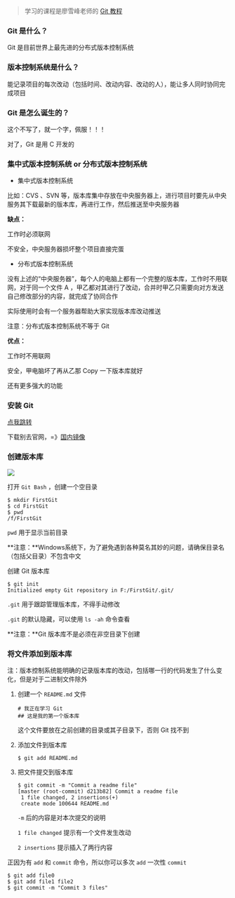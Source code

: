 > 学习的课程是廖雪峰老师的 [Git 教程](https://www.liaoxuefeng.com/wiki/896043488029600)

### Git 是什么？

Git 是目前世界上最先进的分布式版本控制系统

### 版本控制系统是什么？

能记录项目的每次改动（包括时间、改动内容、改动的人），能让多人同时协同完成项目

### Git 是怎么诞生的？

这个不写了，就一个字，佩服！！！

对了，Git 是用 C 开发的

### 集中式版本控制系统  or  分布式版本控制系统

- 集中式版本控制系统

比如：CVS 、SVN 等，版本库集中存放在中央服务器上，进行项目时要先从中央服务其下载最新的版本库，再进行工作，然后推送至中央服务器

**缺点：**

工作时必须联网

不安全，中央服务器损坏整个项目直接完蛋

- 分布式版本控制系统

没有上述的“中央服务器”，每个人的电脑上都有一个完整的版本库，工作时不用联网，对于同一个文件 A ，甲乙都对其进行了改动，合并时甲乙只需要向对方发送自己修改部分的内容，就完成了协同合作

实际使用时会有一个服务器帮助大家实现版本库改动推送

注意：分布式版本控制系统不等于 Git

**优点：**

工作时不用联网

安全，甲电脑坏了再从乙那 Copy 一下版本库就好

还有更多强大的功能

### 安装 Git

[点我跳转]( https://www.liaoxuefeng.com/wiki/896043488029600/896067074338496 )

下载别去官网，=》[国内镜像]( https://github.com/waylau/git-for-win )

### 创建版本库

![](https://github.com/WaringHu/MyBlog/blob/master/Git%20%E5%AD%A6%E4%B9%A0%E7%AC%94%E8%AE%B0/assets/00.png)

打开 `Git Bash` ，创建一个空目录

```
$ mkdir FirstGit
$ cd FirstGit
$ pwd
/f/FirstGit
```

`pwd` 用于显示当前目录

**注意：**Windows系统下，为了避免遇到各种莫名其妙的问题，请确保目录名（包括父目录）不包含中文 

创建 Git 版本库

```
$ git init
Initialized empty Git repository in F:/FirstGit/.git/
```

`.git` 用于跟踪管理版本库，不得手动修改

`.git` 的默认隐藏，可以使用 `ls -ah` 命令查看

**注意：**Git 版本库不是必须在非空目录下创建

### 将文件添加到版本库

注：版本控制系统能明确的记录版本库的改动，包括哪一行的代码发生了什么变化，但是对于二进制文件除外

1. 创建一个 `README.md` 文件

   ```
   # 我正在学习 Git
   ## 这是我的第一个版本库
   ```

   这个文件要放在之前创建的目录或其子目录下，否则 Git 找不到

2. 添加文件到版本库

   ```
   $ git add README.md
   ```

3. 把文件提交到版本库

   ```
   $ git commit -m "Commit a readme file"
   [master (root-commit) d213b82] Commit a readme file
    1 file changed, 2 insertions(+)
    create mode 100644 README.md
   ```

   `-m` 后的内容是对本次提交的说明

   `1 file changed` 提示有一个文件发生改动

   `2 insertions` 提示插入了两行内容

正因为有 `add` 和 `commit` 命令，所以你可以多次 `add` 一次性 `commit`

```
$ git add file0
$ git add file1 file2
$ git commit -m "Commit 3 files"
```
